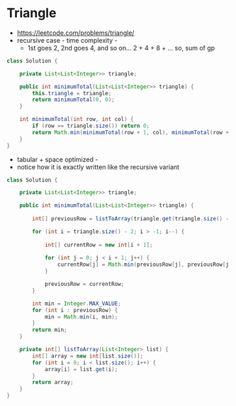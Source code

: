 # Triangle

- https://leetcode.com/problems/triangle/
- recursive case - time complexity - 
   - 1st goes 2, 2nd goes 4, and so on... 2 + 4 + 8 + ... so, sum of gp

```java
class Solution {

    private List<List<Integer>> triangle;

    public int minimumTotal(List<List<Integer>> triangle) {
        this.triangle = triangle;
        return minimumTotal(0, 0);
    }

    int minimumTotal(int row, int col) {
        if (row == triangle.size()) return 0;
        return Math.min(minimumTotal(row + 1, col), minimumTotal(row + 1, col + 1)) + triangle.get(row).get(col);
    }
}
```

- tabular + space optimized -
- notice how it is exactly written like the recursive variant

```java
class Solution {

    private List<List<Integer>> triangle;

    public int minimumTotal(List<List<Integer>> triangle) {
        
        int[] previousRow = listToArray(triangle.get(triangle.size() - 1));

        for (int i = triangle.size() - 2; i > -1; i--) {
            
            int[] currentRow = new int[i + 1];
            
            for (int j = 0; j < i + 1; j++) {
                currentRow[j] = Math.min(previousRow[j], previousRow[j + 1]) + triangle.get(i).get(j);
            }

            previousRow = currentRow;
        }

        int min = Integer.MAX_VALUE;
        for (int i : previousRow) {
            min = Math.min(i, min);
        }
        return min;
    }

    private int[] listToArray(List<Integer> list) {
        int[] array = new int[list.size()];
        for (int i = 0; i < list.size(); i++) {
            array[i] = list.get(i);
        }
        return array;
    }
}
```
